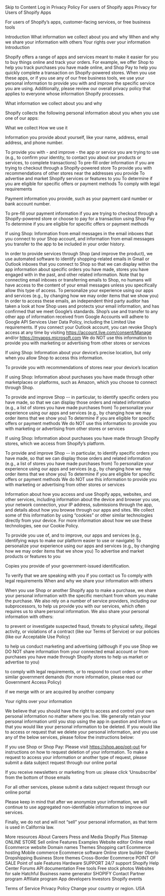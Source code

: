 Skip to Content
Log in
Privacy Policy
For users of Shopify apps
Privacy for Users of Shopify Apps

For users of Shopify’s apps, customer-facing services, or free business tools

Introduction
What information we collect about you and why
When and why we share your information with others
Your rights over your information
Introduction

Shopify offers a range of apps and services meant to make it easier for you to buy things online and track your orders. For example, we offer Shop to help you track purchases you have made online, and Shop Pay to help you quickly complete a transaction on Shopify-powered stores. When you use these apps, or if you use any of our free business tools, we use your personal information to provide you with and improve the specific service you are using. Additionally, please review our overall privacy policy that applies to everyone whose information Shopify processes.

What information we collect about you and why

Shopify collects the following personal information about you when you use one of our apps:

What we collect	How we use it


Information you provide about yourself, like your name, address, email address, and phone number.

	
To provide you with - and improve - the app or service you are trying to use (e.g., to confirm your identity, to contact you about our products or services, to complete transactions)
To pre-fill order information if you are trying to checkout through a Shopify-powered store
To provide you with recommendations of other stores near the addresses you provide
To advertise and market Shopify services or features to you
To determine if you are eligible for specific offers or payment methods
To comply with legal requirements



Payment information you provide, such as your payment card number or bank account number.

	
To pre-fill your payment information if you are trying to checkout through a Shopify-powered store or choose to pay for a transaction using Shop Pay
To determine if you are eligible for specific offers or payment methods



If using Shop: Information from email messages in the email inboxes that you connect to your Shop account, and information from email messages you transfer to the app to be included in your order history.

	
In order to provide services through Shop (and improve the product), we use automated software to identify shopping-related emails in Gmail or Outlook inboxes that you connect to Shop so that we can display within the app information about specific orders you have made, stores you have engaged with in the past, and other related information. Note that by connecting email inboxes or transferring emails to Shop, no humans will have access to the content of your email messages unless you specifically allow this type of access.
To personalize your experience using our apps and services (e.g., by changing how we may order items that we show you)
In order to access these emails, an independent third party auditor has taken a look at how Shop uses and protects your email information, and has confirmed that we meet Google’s standards. Shop’s use and transfer to any other app of information received from Google Accounts will adhere to Google API Services User Data Policy, including the Limited Use requirements.
If you connect your Outlook account, you can revoke Shop’s access at any time by visiting https://account.live.com/consent/Manage and/or https://myapps.microsoft.com
We do NOT use this information to provide you with marketing or advertising from other stores or services



If using Shop: Information about your device’s precise location, but only when you allow Shop to access this information.

	
To provide you with recommendations of stores near your device’s location



If using Shop: Information about purchases you have made through other marketplaces or platforms, such as Amazon, which you choose to connect through Shop.

	
To provide and improve Shop -- in particular, to identify specific orders you have made, so that we can display those orders and related information (e.g., a list of stores you have made purchases from)
To personalize your experience using our apps and services (e.g., by changing how we may order items that we show you)
To determine if you are eligible for specific offers or payment methods
We do NOT use this information to provide you with marketing or advertising from other stores or services



If using Shop: Information about purchases you have made through Shopify stores, which we access from Shopify’s platform.

	
To provide and improve Shop -- in particular, to identify specific orders you have made, so that we can display those orders and related information (e.g., a list of stores you have made purchases from)
To personalize your experience using our apps and services (e.g., by changing how we may order items that we show you)
To determine if you are eligible for specific offers or payment methods
We do NOT use this information to provide you with marketing or advertising from other stores or services



Information about how you access and use Shopify apps, websites, and other services, including information about the device and browser you use, your network connection, your IP address, submissions through the app, and details about how you browse through our apps and sites. We collect some of this information by using “cookies” or other similar technologies directly from your device. For more information about how we use these technologies, see our Cookie Policy.

	
To provide you use of, and to improve, our apps and services (e.g., identifying ways to make our platform easier to use or navigate)
To personalize your experience using our apps and services (e.g., by changing how we may order items that we show you)
To advertise and market products or features to you



Copies you provide of your government-issued identification.

	
To verify that we are speaking with you if you contact us
To comply with legal requirements
When and why we share your information with others

When you use Shop or another Shopify app to make a purchase, we share your personal information with the specific merchant from whom you make the purchase. We also rely on a number of service providers, including our subprocessors, to help us provide you with our services, which often requires us to share personal information. We also share your personal information with others:

to prevent or investigate suspected fraud, threats to physical safety, illegal activity, or violations of a contract (like our Terms of Service) or our policies (like our Acceptable Use Policy)

to help us conduct marketing and advertising (although if you use Shop we DO NOT share information from your connected email account or from purchases you have made through Shopify stores to help us market or advertise to you)

to comply with legal requirements, or to respond to court orders or other similar government demands (for more information, please read our Government Access Policy)

if we merge with or are acquired by another company

Your rights over your information

We believe that you should have the right to access and control your own personal information no matter where you live. We generally retain your personal information until you stop using the app in question and inform us that you would like your personal information to be deleted. If you would like to access or request that we delete your personal information, and you use any of the below services, please follow the instructions below:

If you use Shop or Shop Pay: Please visit https://shop.app/opt-out for instructions on how to request deletion of your information. To make a request to access your information or another type of request, please submit a data subject request through our online portal

If you receive newsletters or marketing from us: please click ‘Unsubscribe’ from the bottom of those emails

For all other services, please submit a data subject request through our online portal

Please keep in mind that after we anonymize your information, we will continue to use aggregated non-identifiable information to improve our services.

Finally, we do not and will not “sell” your personal information, as that term is used in California law.

More resources
About Careers Press and Media Shopify Plus Sitemap
ONLINE STORE
Sell online
Features
Examples
Website editor
Online retail
Ecommerce website
Domain names
Themes
Shopping cart
Ecommerce hosting
Mobile commerce
Ecommerce software
Online store builder
Oberlo
Dropshipping Business
Store themes
Cross-Border Ecommerce
POINT OF SALE
Point of sale
Features
Hardware
SUPPORT
24/7 support
Shopify Help Center
Forums
API documentation
Free tools
Free stock photos
Websites for sale
Hatchful
Business name generator
SHOPIFY
Contact
Partner program
Affiliate program
App developers
Investors
Shopify events
 
 
 
 
 
Terms of Service Privacy Policy 
Change your country or region.
USA